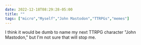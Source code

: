 ---date: 2022-12-18T08:29:28-05:00title: ""tags: ["micro","Myself","John Mastodon","TTRPGs","memes"]---I think it would be dumb to name my next TTRPG character "John Mastodon," but I'm not sure that will stop me.
